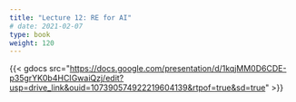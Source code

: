 ```yaml
---
title: "Lecture 12: RE for AI"
# date: 2021-02-07
type: book
weight: 120
---
```


{{< gdocs src="https://docs.google.com/presentation/d/1kqjMM0D6CDE-p35grYK0b4HCIGwaiQzj/edit?usp=drive_link&ouid=107390574922219604139&rtpof=true&sd=true" >}}
